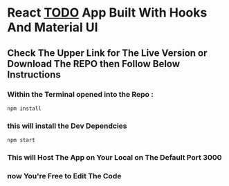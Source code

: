 # React [TODO](https://hooks-materialui-todo.netlify.com/) App Built With Hooks And Material UI

## Check The Upper Link for The Live Version or Download The REPO then Follow Below Instructions

### Within the Terminal opened into the Repo :

```
npm install
```

### this will install the Dev Dependcies 

```
npm start
```

### This will Host The App on Your Local on The Default Port 3000 

### now You're Free to Edit The Code
